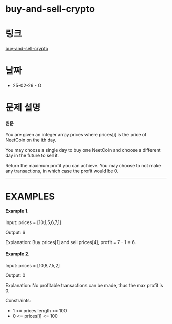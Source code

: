 # buy-and-sell-crypto

# 링크

[buy-and-sell-crypto](https://neetcode.io/problems/buy-and-sell-crypto)

# 날짜

- 25-02-26 - O

# 문제 설명

#### 원문

You are given an integer array prices where prices[i] is the price of NeetCoin on the ith day.

You may choose a single day to buy one NeetCoin and choose a different day in the future to sell it.

Return the maximum profit you can achieve. You may choose to not make any transactions, in which case the profit would be 0.

---

# EXAMPLES

#### Example 1.

Input: prices = [10,1,5,6,7,1]

Output: 6

Explanation: Buy prices[1] and sell prices[4], profit = 7 - 1 = 6.

#### Example 2.

Input: prices = [10,8,7,5,2]

Output: 0

Explanation: No profitable transactions can be made, thus the max profit is 0.

Constraints:

- 1 <= prices.length <= 100
- 0 <= prices[i] <= 100
